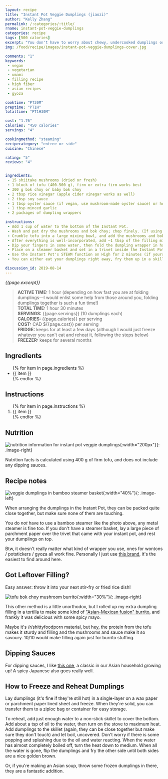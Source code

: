 ```yaml
---
layout: recipe
title: "Instant Pot Veggie Dumplings (jiaozi)"
author: "Kelly Zhang"
permalink: /:categories/:title/
rname: instant-pot-veggie-dumplings
categories: recipe
tags: [500 calories]
excerpt: "You don't have to worry about chewy, undercooked dumplings or soft, soggy dumplings that fall apart between your chopsticks. With the Instant Pot, get dumplings that are just right every time!"
img: /food/recipe/images/instant-pot-veggie-dumplings-cover.jpg

comments: "1"
keywords:
 - vegan
 - vegetarian
 - umami
 - filling recipe
 - high fiber
 - asian recipes
 - gyoza

cooktime: "PT30M"
preptime: "PT1H"
totaltime: "PT1H30M"

cost: "1.76"
calories: "450 calories"
servings: "4"

cookingmethod: "steaming"
recipecategory: "entree or side"
cuisine: "Chinese"

rating: "5"
reviews: "4"


ingredients:
 - 15 shiitake mushrooms (dried or fresh)
 - 1 block of tofu (400–500 g), firm or extra firm works best
 - 300 g bok choy or baby bok choy
 - 2 tbsp rice vinegar (apple cider vinegar works as well)
 - 2 tbsp soy sauce
 - 1 tbsp oyster sauce (if vegan, use mushroom-made oyster sauce) or hoisin sauce
 - 1 tbsp minced garlic
 - 2 packages of dumpling wrappers

instructions:
 - Add 1 cup of water to the bottom of the Instant Pot.
 - Wash and pat dry the mushrooms and bok choy; chop finely. (If using dried shiitake mushrooms, soak them in 1 cup of water for at least 10 minutes to rehydrate.)
 - Crumble tofu into a large mixing bowl, and add the mushrooms and bok choy. Stir in the rest of the ingredients except for dumpling wrappers.
 - After everything is well-incorporated, add ~1 tbsp of the filling mixture to a dumpling wrapper (or however much you can without it overflowing).
 - Dip your fingers in some water, then fold the dumpling wrapper in half and press firmly along the seams all the way around to seal the dumpling.
 - Place on a steamer basket and set in a trivet inside the Instant Pot. Repeat with remaining wrappers and filling. You will have to steam in batches, I could only fit six or seven dumplings in the steamer at a time.
 - Use the Instant Pot's STEAM function on High for 2 minutes (if yours doesn't have the STEAM function, the manual PRESSURE COOK function works fine). When done, immediately quick release.
 - You can either eat your dumplings right away, fry them up in a skillet for potstickers, or freeze them for meal prep.

discussion_id: 2019-08-14
---
```


*{{page.excerpt}}*

> **ACTIVE TIME:** 1 hour (depending on how fast you are at folding dumplings—I would enlist some help from those around you, folding dumplings together is such a fun time!)  
> **TOTAL TIME:** 1 hour 30 minutes  
> **SERVINGS:** {{page.servings}} (10 dumplings each)  
> **CALORIES:** {{page.calories}} per serving  
> **COST:** CAD ${{page.cost}} per serving  
> **FRIDGE:** keeps for at least a few days (although I would just freeze whatever you can't eat and reheat it, following the steps below)  
> **FREEZER:** keeps for several months

## Ingredients

<ul>
  {% for item in page.ingredients %}
    <li>{{ item }}</li>
  {% endfor %}
</ul>

## Instructions

<ol>
  {% for item in page.instructions %}
    <li>{{ item }}</li>
  {% endfor %}
</ol>

## Nutrition

![nutrition information for instant pot veggie dumplings](/food/recipe/images/instant-pot-veggie-dumplings-nutrition.jpg){:width="200px"}{: .image-right}

Nutrition facts is calculated using 400 g of firm tofu, and does not include any dipping sauces.

## Recipe notes

![veggie dumplings in bamboo steamer basket](/food/recipe/images/instant-pot-veggie-dumplings-1.jpg){:width="40%"}{: .image-left}

When arranging the dumplings in the Instant Pot, they can be packed quite close together, but make sure none of them are touching.

You do *not* have to use a bamboo steamer like the photo above, any metal steamer is fine too. If you don't have a steamer basket, lay a large piece of parchment paper over the trivet that came with your instant pot, and rest your dumplings on top.

Btw, it doesn't really matter what kind of wrapper you use, ones for wontons / potstickers / gyoza all work fine. Personally I just use [this brand](https://www.walmart.ca/en/ip/sun-on-dumpling-wrappers/6000196789446), it's the easiest to find around here.

## Got Leftover Filling?

Easy answer: throw it into your next stir-fry or fried rice dish!

![tofu bok choy mushroom burrito](/food/foodventures/images/tofu-bok-choy-mushroom-burrito.jpg){:width="30%"}{: .image-right}

This other method is a little unorthodox, but I rolled up my extra dumpling filling in a tortilla to make some kind of ["Asian-Mexican fusion" burrito](/food/foodventures/what-i-ate-aug-5-11/#tofu-bok-choy-mushroom-burrito), and frankly it was delicious with some spicy mayo.

Maybe it's /r/shittyfoodporn material, but hey, the protein from the tofu makes it sturdy and filling and the mushrooms and sauce make it so savoury. 10/10 would make filling again just for burrito stuffing.

## Dipping Sauces

For dipping sauces, I like [this one](https://www.allrecipes.com/recipe/162361/gyoza-sauce/), a classic in our Asian household growing up! A spicy Japanese also goes really well.

## How to Freeze and Reheat Dumplings

Lay dumplings (it's fine if they're still hot) in a single-layer on a wax paper or parchment paper lined sheet and freeze. When they're solid, you can transfer them to a ziploc bag or container for easy storage.

To reheat, add just enough water to a non-stick skillet to cover the bottom. Add about a tsp of oil to the water, then turn on the stove to maximum heat. Add dumplings to the skillet (again, they can be close together but make sure they don't touch) and let boil, uncovered. Don't worry if there is some popping and splashing due to the oil and water reacting. When the water has almost completely boiled off, turn the heat down to medium. When all the water is gone, flip the dumplings and fry the other side until both sides are a nice golden brown.

Or, if you're making an Asian soup, throw some frozen dumplings in there, they are a fantastic addition.

